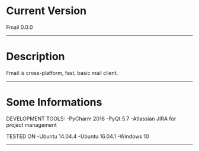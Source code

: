 # Current Version

Fmail 0.0.0

-------------------------------------

# Description

Fmail is cross-platform, fast, basic mail client.

-------------------------------------

# Some Informations

DEVELOPMENT TOOLS:
-PyCharm 2016
-PyQt 5.7
-Atlassian JIRA for project management

TESTED ON
-Ubuntu 14.04.4
-Ubuntu 16.04.1
-Windows 10

-------------------------------------
